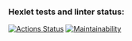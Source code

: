 ### Hexlet tests and linter status:
[![Actions Status](https://github.com/elizablok/java-project-61/workflows/hexlet-check/badge.svg)](https://github.com/elizablok/java-project-61/actions)
[![Maintainability](https://api.codeclimate.com/v1/badges/1515bf1d16bebaf501f1/maintainability)](https://codeclimate.com/github/elizablok/java-project-61/maintainability)
